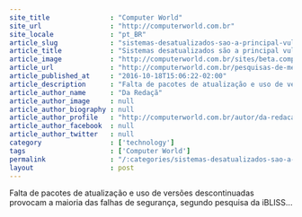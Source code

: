 ```yaml
---
site_title               : "Computer World"
site_url                 : "http://computerworld.com.br"
site_locale              : "pt_BR"
article_slug             : "sistemas-desatualizados-sao-a-principal-vulnerabilidade-critica-no-brasil"
article_title            : "Sistemas desatualizados são a principal vulnerabilidade crítica no Brasil"
article_image            : "http://computerworld.com.br/sites/beta.computerworld.com.br/files/news_articles/seguranca_de_dados_pesquisa.jpg"
article_url              : "http://computerworld.com.br/pesquisas-de-mercado"
article_published_at     : "2016-10-18T15:06:22-02:00"
article_description      : "Falta de pacotes de atualização e uso de versões descontinuadas provocam a maioria das falhas de segurança, segundo pesquisa da iBLISS..."
article_author_name      : "Da Redaçã"
article_author_image     : null
article_author_biography : null
article_author_profile   : "http://computerworld.com.br/autor/da-redacao"
article_author_facebook  : null
article_author_twitter   : null
category                 : ['technology']
tags                     : ['Computer World']
permalink                : "/:categories/sistemas-desatualizados-sao-a-principal-vulnerabilidade-critica-no-brasil/"
layout                   : post
---
```


Falta de pacotes de atualização e uso de versões descontinuadas provocam a maioria das falhas de segurança, segundo pesquisa da iBLISS...
